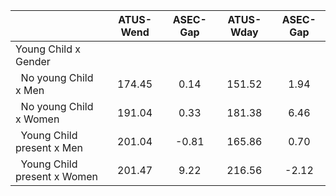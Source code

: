 
|                      |    ATUS-Wend |     ASEC-Gap |    ATUS-Wday |     ASEC-Gap |
| -------------------- | :----------: | :----------: | :----------: | :----------: |
| Young Child x Gender |              |              |              |              |
| &nbsp;&nbsp;No young Child x Men |       174.45 |         0.14 |       151.52 |         1.94 |
| &nbsp;&nbsp;No young Child x Women |       191.04 |         0.33 |       181.38 |         6.46 |
| &nbsp;&nbsp;Young Child present x Men |       201.04 |        -0.81 |       165.86 |         0.70 |
| &nbsp;&nbsp;Young Child present x Women |       201.47 |         9.22 |       216.56 |        -2.12 |

